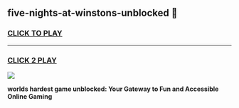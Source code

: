 
## five-nights-at-winstons-unblocked 👋
<h3>
<a href="https://premium.freeplayer.one?title=five-nights-at-winstons-unblocked&ref=14F">CLICK TO PLAY</a></h3>
<hr>

<h3>
<a href="https://premium.freeplayer.one?title=five-nights-at-winstons-unblocked&ref=14F">CLICK 2 PLAY</a>
  
</h3>

<a href="https://premium.freeplayer.one?title=five-nights-at-winstons-unblocked&ref=12F/"><img src="https://clearcache.store/games.png"></a>


**worlds hardest game unblocked: Your Gateway to Fun and Accessible Online Gaming**
